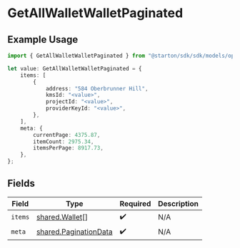 # GetAllWalletWalletPaginated

## Example Usage

```typescript
import { GetAllWalletWalletPaginated } from "@starton/sdk/sdk/models/operations";

let value: GetAllWalletWalletPaginated = {
    items: [
        {
            address: "584 Oberbrunner Hill",
            kmsId: "<value>",
            projectId: "<value>",
            providerKeyId: "<value>",
        },
    ],
    meta: {
        currentPage: 4375.87,
        itemCount: 2975.34,
        itemsPerPage: 8917.73,
    },
};
```

## Fields

| Field                                                                 | Type                                                                  | Required                                                              | Description                                                           |
| --------------------------------------------------------------------- | --------------------------------------------------------------------- | --------------------------------------------------------------------- | --------------------------------------------------------------------- |
| `items`                                                               | [shared.Wallet](../../../sdk/models/shared/wallet.md)[]               | :heavy_check_mark:                                                    | N/A                                                                   |
| `meta`                                                                | [shared.PaginationData](../../../sdk/models/shared/paginationdata.md) | :heavy_check_mark:                                                    | N/A                                                                   |